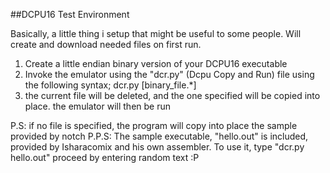 ##DCPU16 Test Environment

Basically, a little thing i setup that might be useful to some people.
Will create and download needed files on first run.

1. Create a little endian binary version of your DCPU16 executable
2. Invoke the emulator using the "dcr.py" (Dcpu Copy and Run) file using the following syntax;
		dcr.py [binary_file.*]
3. the current file will be deleted, and the one specified will be copied into place. the emulator will then be run

P.S: if no file is specified, the program will copy into place the sample provided by notch
P.P.S: The sample executable, "hello.out" is included, provided by Isharacomix and his own assembler. To use it, type "dcr.py hello.out"
	proceed by entering random text :P